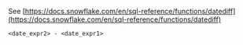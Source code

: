 See [https://docs.snowflake.com/en/sql-reference/functions/datediff](https://docs.snowflake.com/en/sql-reference/functions/datediff)
```
<date_expr2> - <date_expr1>
```
